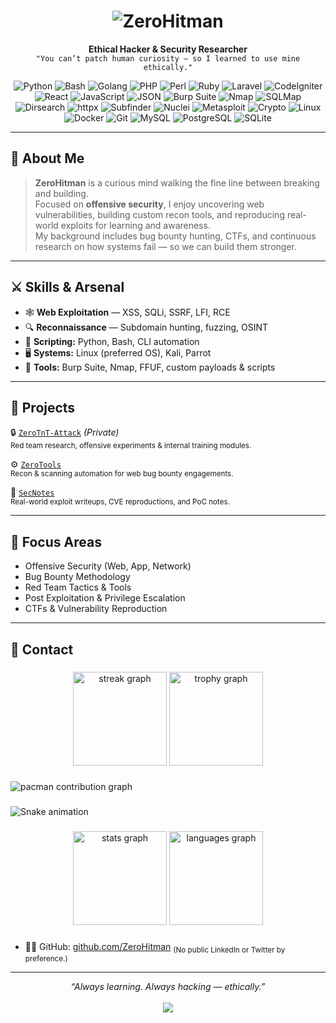 <!--
  Welcome to the GitHub profile of ZeroHitman.
  Crafted for clarity, edge, and hacker spirit.
-->

<h1 align="center">
  <img src="https://capsule-render.vercel.app/api?type=cylinder&height=300&color=000000&text=ZeroHitman&textBg=false&fontColor=00ff00&fontAlign=50&animation=twinkling&descAlignY=50&fontAlignY=56" alt="ZeroHitman"/>
</h1>

<p align="center">
  <strong>Ethical Hacker & Security Researcher</strong><br>
  <code>"You can’t patch human curiosity — so I learned to use mine ethically."</code>
</p>

<p align="center">
  <!-- Programming Languages -->
<img src="https://img.shields.io/badge/Python-Scripts-3776AB?style=for-the-badge&logo=python" alt="Python"/>
<img src="https://img.shields.io/badge/Bash-Terminal-121011?style=for-the-badge&logo=gnubash" alt="Bash"/>
<img src="https://img.shields.io/badge/GoLang-Binary-00ADD8?style=for-the-badge&logo=go" alt="Golang"/>
<img src="https://img.shields.io/badge/PHP-Web-777BB4?style=for-the-badge&logo=php" alt="PHP"/>
<img src="https://img.shields.io/badge/Perl-Scripting-39457E?style=for-the-badge&logo=perl" alt="Perl"/>
<img src="https://img.shields.io/badge/Ruby-Tools-CC342D?style=for-the-badge&logo=ruby" alt="Ruby"/>

<!-- Web Frameworks -->
<img src="https://img.shields.io/badge/Laravel-Framework-F05340?style=for-the-badge&logo=laravel" alt="Laravel"/>
<img src="https://img.shields.io/badge/CodeIgniter-Framework-EF4223?style=for-the-badge&logo=codeigniter" alt="CodeIgniter"/>
<img src="https://img.shields.io/badge/React-Library-61DAFB?style=for-the-badge&logo=react" alt="React"/>
<img src="https://img.shields.io/badge/JavaScript-Code-F7DF1E?style=for-the-badge&logo=javascript&logoColor=black" alt="JavaScript"/>
<img src="https://img.shields.io/badge/JSON-Data-000000?style=for-the-badge&logo=json" alt="JSON"/>

<!-- Security Tools -->
<img src="https://img.shields.io/badge/Burp-Suite-orange?style=for-the-badge&logo=burpsuite" alt="Burp Suite"/>
<img src="https://img.shields.io/badge/Nmap-Scanner-0070A0?style=for-the-badge&logo=nmap" alt="Nmap"/>
<img src="https://img.shields.io/badge/SQLMap-Automation-red?style=for-the-badge" alt="SQLMap"/>
<img src="https://img.shields.io/badge/Dirsearch-Fuzzing-4B8BBE?style=for-the-badge" alt="Dirsearch"/>
<img src="https://img.shields.io/badge/HTTPX-Recon-000000?style=for-the-badge" alt="httpx"/>
<img src="https://img.shields.io/badge/Subfinder-Enum-2E8B57?style=for-the-badge" alt="Subfinder"/>
<img src="https://img.shields.io/badge/Nuclei-Scanner-008080?style=for-the-badge" alt="Nuclei"/>
<img src="https://img.shields.io/badge/Metasploit-Exploit-3C78D8?style=for-the-badge&logo=metasploit" alt="Metasploit"/>
<img src="https://img.shields.io/badge/Cryptography-Encrypto-darkgreen?style=for-the-badge" alt="Crypto"/>

<!-- System & DevOps -->
<img src="https://img.shields.io/badge/Linux-Terminal-black?style=for-the-badge&logo=linux" alt="Linux"/>
<img src="https://img.shields.io/badge/Docker-Containers-2496ED?style=for-the-badge&logo=docker" alt="Docker"/>
<img src="https://img.shields.io/badge/Git-Version Control-F05032?style=for-the-badge&logo=git" alt="Git"/>

<!-- Databases -->
<img src="https://img.shields.io/badge/MySQL-DB-4479A1?style=for-the-badge&logo=mysql" alt="MySQL"/>
<img src="https://img.shields.io/badge/PostgreSQL-DB-4169E1?style=for-the-badge&logo=postgresql" alt="PostgreSQL"/>
<img src="https://img.shields.io/badge/SQLite-DB-003B57?style=for-the-badge&logo=sqlite" alt="SQLite"/>

</p>

---

## 🧠 About Me

> **ZeroHitman** is a curious mind walking the fine line between breaking and building.  
> Focused on **offensive security**, I enjoy uncovering web vulnerabilities, building custom recon tools, and reproducing real-world exploits for learning and awareness.  
> My background includes bug bounty hunting, CTFs, and continuous research on how systems fail — so we can build them stronger.

---

## ⚔️ Skills & Arsenal

- 🕸️ **Web Exploitation** — XSS, SQLi, SSRF, LFI, RCE
- 🔍 **Reconnaissance** — Subdomain hunting, fuzzing, OSINT
- 🐍 **Scripting:** Python, Bash, CLI automation
- 🖥️ **Systems:** Linux (preferred OS), Kali, Parrot
- 🧰 **Tools:** Burp Suite, Nmap, FFUF, custom payloads & scripts

---

## 🧪 Projects

🔒 [`ZeroTnT-Attack`](#) *(Private)*  
<sub>Red team research, offensive experiments & internal training modules.</sub>

⚙️ [`ZeroTools`](https://github.com/ZeroHitman/ZeroTools)  
<sub>Recon & scanning automation for web bug bounty engagements.</sub>

📝 [`SecNotes`](https://github.com/ZeroHitman/SecNotes)  
<sub>Real-world exploit writeups, CVE reproductions, and PoC notes.</sub>

---

## 🎯 Focus Areas

- Offensive Security (Web, App, Network)
- Bug Bounty Methodology
- Red Team Tactics & Tools
- Post Exploitation & Privilege Escalation
- CTFs & Vulnerability Reproduction

---

## 📡 Contact
###

<div align="center">
  <img src="https://streak-stats.demolab.com?user=ZeroHitman&locale=en&mode=daily&theme=dracula&hide_border=false&border_radius=5&order=3" height="150" alt="streak graph"  />
  <img src="https://github-profile-trophy.vercel.app?username=ZeroHitman&theme=dracula&column=-1&row=1&margin-w=8&margin-h=8&no-bg=false&no-frame=false&order=4" height="150" alt="trophy graph"  />
</div>

###

<picture>
  <source media="(prefers-color-scheme: dark)" srcset="https://raw.githubusercontent.com/ZeroHitman/ZeroHitman/output/pacman-contribution-graph-dark.svg">
  <source media="(prefers-color-scheme: light)" srcset="https://raw.githubusercontent.com/ZeroHitman/ZeroHitman/output/pacman-contribution-graph.svg">
  <img alt="pacman contribution graph" src="https://raw.githubusercontent.com/ZeroHitman/ZeroHitman/output/pacman-contribution-graph.svg">
</picture>

###

<img src="https://raw.githubusercontent.com/ZeroHitman/ZeroHitman/output/snake.svg" alt="Snake animation" />

###

<div align="center">
  <img src="https://github-readme-stats.vercel.app/api?username=ZeroHitman&hide_title=false&hide_rank=false&show_icons=true&include_all_commits=true&count_private=true&disable_animations=false&theme=dracula&locale=en&hide_border=false&order=1" height="150" alt="stats graph"  />
  <img src="https://github-readme-stats.vercel.app/api/top-langs?username=ZeroHitman&locale=en&hide_title=false&layout=compact&card_width=320&langs_count=5&theme=dracula&hide_border=false&order=2" height="150" alt="languages graph"  />
</div>

###

- 🧑‍💻 GitHub: [github.com/ZeroHitman](https://github.com/ZeroHitman) 
<sub>(No public LinkedIn or Twitter by preference.)</sub>

---

<p align="center">
  <em>“Always learning. Always hacking — ethically.”</em> <br><br>
  <img src="https://capsule-render.vercel.app/api?type=rect&color=0:000000,100:111111&height=2"/>
</p>
